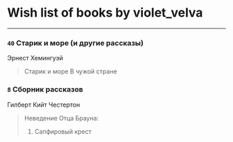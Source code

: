 # Wish list of books by violet_velva
---

### `40` Старик и море (и другие рассказы)
Эрнест Хемингуэй
> Старик и море
> В чужой стране

### `8` Сборник рассказов
Гилберт Кийт Честертон
> Неведение Отца Брауна:
> 1. Сапфировый крест

